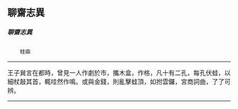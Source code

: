 

## 聊齋志異

##### 聊齋志異
　　`蛙曲`

* * *

王子巽言在都時，曾見一人作劇於市，攜木盒，作格，凡十有二孔，每孔伏蛙，以細杖敲其首，輒哇然作鳴。或與金錢，則亂擊蛙頂，如拊雲鑼，宮商詞曲，了了可辨。

* * *

